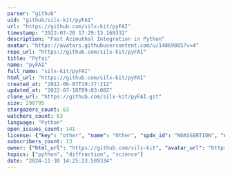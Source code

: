 ```yaml
---
parser: "github"
uid: "github/silx-kit/pyFAI"
url: "https://github.com/silx-kit/pyFAI"
timestamp: "2022-07-20 17:29:13.169332"
description: "Fast Azimuthal Integration in Python"
avatar: "https://avatars.githubusercontent.com/u/14869885?v=4"
repo_url: "https://github.com/silx-kit/pyFAI"
title: "Pyfai"
name: "pyFAI"
full_name: "silx-kit/pyFAI"
html_url: "https://github.com/silx-kit/pyFAI"
created_at: "2012-06-07T19:37:21Z"
updated_at: "2022-07-18T09:03:08Z"
clone_url: "https://github.com/silx-kit/pyFAI.git"
size: 290795
stargazers_count: 63
watchers_count: 63
language: "Python"
open_issues_count: 141
license: {"key": "other", "name": "Other", "spdx_id": "NOASSERTION", "url": null, "node_id": "MDc6TGljZW5zZTA="}
subscribers_count: 13
owner: {"html_url": "https://github.com/silx-kit", "avatar_url": "https://avatars.githubusercontent.com/u/14869885?v=4", "login": "silx-kit", "type": "Organization"}
topics: ["python", "diffraction", "science"]
date: "2024-11-30 14:25:23.589334"
---
```

